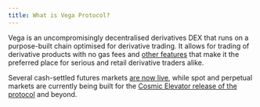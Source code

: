 ```yaml
---
title: What is Vega Protocol?
---
```


Vega is an uncompromisingly decentralised derivatives DEX that runs on a purpose-built chain optimised for derivative trading. It allows for trading of derivative products with no gas fees and <a href="/key-concepts" >other features</a> that make it the preferred place for serious and retail derivative traders alike.

Several cash-settled futures markets <a href="https://console.vega.xyz/" target="_blank">are now live</a>, while spot and perpetual markets are currently being built for the <a href="https://github.com/orgs/vegaprotocol/projects/114/views/4" target="_blank">Cosmic Elevator release of the protocol</a> and beyond.
